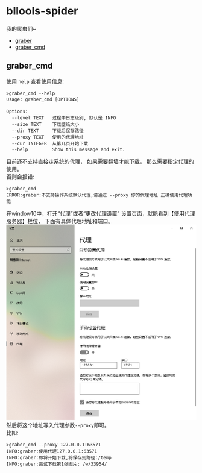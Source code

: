 # bllools-spider
我的爬虫们~  
- [graber](https://github.com/Bllose/bllools-spider/raw/main/pics/erowall/dist/graber.exe)
- [graber_cmd](https://github.com/Bllose/bllools-spider/raw/main/cmds/dist/graber_cmd.exe)
## graber_cmd  
使用 ```help``` 查看使用信息:  
``` 
>graber_cmd --help
Usage: graber_cmd [OPTIONS]

Options:
  --level TEXT   过程中日志级别, 默认是 INFO
  --size TEXT    下载壁纸大小
  --dir TEXT     下载后保存路径
  --proxy TEXT   使用的代理地址
  --cur INTEGER  从第几页开始下载
  --help         Show this message and exit.
```  

目前还不支持直接走系统的代理， 如果需要翻墙才能下载， 那么需要指定代理的使用。  
否则会报错:  
```
>graber_cmd
ERROR:graber:不支持操作系统默认代理,请通过 --proxy 你的代理地址 正确使用代理功能
```

在window10中，打开“代理”或者“更改代理设置” 设置页面，就能看到【使用代理服务器】栏位， 下面有具体代理地址和端口。  
![proxy_example](https://github.com/Bllose/bllools-spider/blob/main/sources/proxy_example.png)  
然后将这个地址写入代理参数```--proxy```即可。  
比如:  
```
>graber_cmd --proxy 127.0.0.1:63571
INFO:graber:使用代理127.0.0.1:63571
INFO:graber:即将开始下载,将保存到路径:/temp
INFO:graber:尝试下载第1张图片: /w/33954/
```

